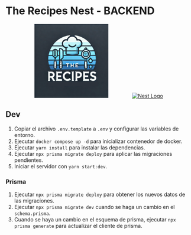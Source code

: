 # The Recipes Nest - BACKEND

<p align="center">
  <a href="#" target="blank"><img src="./public/the-recipes-logo.png" width="200" style="margin: 0 30px" alt="The Recipes Logo" /></a>
  <a href="http://nestjs.com/" target="blank"><img src="https://nestjs.com/img/logo-small.svg" width="200" alt="Nest Logo" style="margin: 0 30px" /></a>
</p>

## Dev

1. Copiar el archivo `.env.template` a `.env` y configurar las variables de entorno.
2. Ejecutar `docker compose up -d` para inicializar contenedor de docker.
3. Ejecutar `yarn install` para instalar las dependencias.
4. Ejecutar `npx prisma migrate deploy` para aplicar las migraciones pendientes.
5. Iniciar el servidor con `yarn start:dev`.

### Prisma

1. Ejecutar `npx prisma migrate deploy` para obtener los nuevos datos de las migraciones.
2. Ejecutar `npx prisma migrate dev` cuando se haga un cambio en el `schema.prisma`.
3. Cuando se haya un cambio en el esquema de prisma, ejecutar `npx prisma generate` para actualizar el cliente de prisma.
